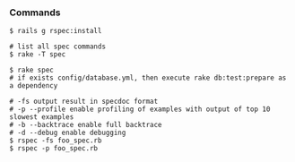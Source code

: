 ### Commands ###

    $ rails g rspec:install

    # list all spec commands
    $ rake -T spec

    $ rake spec
    # if exists config/database.yml, then execute rake db:test:prepare as a dependency

    # -fs output result in specdoc format
    # -p --profile enable profiling of examples with output of top 10 slowest examples
    # -b --backtrace enable full backtrace
    # -d --debug enable debugging
    $ rspec -fs foo_spec.rb
    $ rspec -p foo_spec.rb

